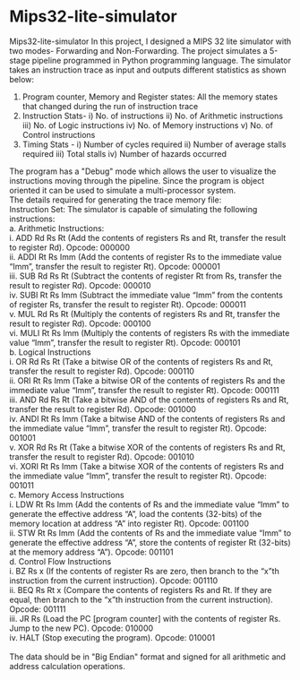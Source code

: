 # Mips32-lite-simulator
Mips32-lite-simulator In this project, I designed a MIPS 32 lite simulator with two modes- Forwarding and Non-Forwarding. The project simulates a 5-stage pipeline programmed in Python programming language. The simulator takes an instruction trace as input and outputs different statistics as shown below:
1) Program counter, Memory and Register states: All the memory states that changed during the run of instruction trace
2) Instruction Stats- i) No. of instructions ii) No. of Arithmetic instructions iii) No. of Logic instructions iv) No. of Memory instructions v) No. of Control instructions
3) Timing Stats - i) Number of cycles required ii) Number of average stalls required iii) Total stalls iv) Number of hazards occurred

The program has a "Debug" mode which allows the user to visualize the instructions moving through the pipeline. Since the program is object oriented it can be used to simulate a multi-processor system.
<br>
The details required for generating the trace memory file:<br>
Instruction Set: The simulator is capable of simulating the following instructions:<br>
a. Arithmetic Instructions:<br>
i. ADD Rd Rs Rt (Add the contents of registers Rs and Rt, transfer the result to register
Rd). Opcode: 000000 <br>
ii. ADDI Rt Rs Imm (Add the contents of register Rs to the immediate value “Imm”,
transfer the result to register Rt). Opcode: 000001 <br>
iii. SUB Rd Rs Rt (Subtract the contents of register Rt from Rs, transfer the result to
register Rd). Opcode: 000010 <br>
iv. SUBI Rt Rs Imm (Subtract the immediate value “Imm” from the contents of register Rs,
transfer the result to register Rt). Opcode: 000011 <br>
v. MUL Rd Rs Rt (Multiply the contents of registers Rs and Rt, transfer the result to
register Rd). Opcode: 000100 <br>
vi. MULI Rt Rs Imm (Multiply the contents of registers Rs with the immediate value
“Imm”, transfer the result to register Rt). Opcode: 000101 <br>
b. Logical Instructions <br>
i. OR Rd Rs Rt (Take a bitwise OR of the contents of registers Rs and Rt, transfer the
result to register Rd). Opcode: 000110 <br>
ii. ORI Rt Rs Imm (Take a bitwise OR of the contents of registers Rs and the immediate
value “Imm”, transfer the result to register Rt). Opcode: 000111 <br>
iii. AND Rd Rs Rt (Take a bitwise AND of the contents of registers Rs and Rt, transfer the
result to register Rd). Opcode: 001000 <br>
iv. ANDI Rt Rs Imm (Take a bitwise AND of the contents of registers Rs and the
immediate value “Imm”, transfer the result to register Rt). Opcode: 001001 <br>
v. XOR Rd Rs Rt (Take a bitwise XOR of the contents of registers Rs and Rt, transfer the
result to register Rd). Opcode: 001010 <br>
vi. XORI Rt Rs Imm (Take a bitwise XOR of the contents of registers Rs and the
immediate value “Imm”, transfer the result to register Rt). Opcode: 001011 <br>
c. Memory Access Instructions <br>
i. LDW Rt Rs Imm (Add the contents of Rs and the immediate value “Imm” to generate
the effective address “A”, load the contents (32-bits) of the memory location at address
“A” into register Rt). Opcode: 001100 <br>
ii. STW Rt Rs Imm (Add the contents of Rs and the immediate value “Imm” to generate
the effective address “A”, store the contents of register Rt (32-bits) at the memory
address “A”). Opcode: 001101 <br>
d. Control Flow Instructions <br>
i. BZ Rs x (If the contents of register Rs are zero, then branch to the “x”th instruction from
the current instruction). Opcode: 001110 <br>
ii. BEQ Rs Rt x (Compare the contents of registers Rs and Rt. If they are equal, then
branch to the “x”th instruction from the current instruction). Opcode: 001111 <br>
iii. JR Rs (Load the PC [program counter] with the contents of register Rs. Jump to the new
PC). Opcode: 010000 <br>
iv. HALT (Stop executing the program). Opcode: 010001 <br>
<br>
The data should be in "Big Endian" format and signed for all arithmetic and address calculation operations.
